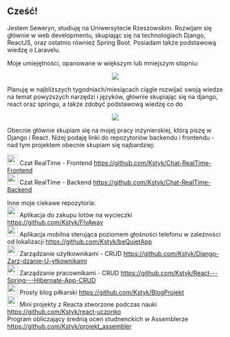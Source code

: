 ## Cześć! 
Jestem Seweryn, studiuję na Uniwersytecie Rzeszowskim. Rozwijam się głównie w web developmentu, skupiając się na technologiach Django, ReactJS, 
oraz ostatnio również Spring Boot. Posiadam także podstawową wiedzę o Laravelu.

Moje umiejętności, opanowane w większym lub mniejszym stopniu:
<p align="center">
  <a href="https://skillicons.dev">
<img src="https://skillicons.dev/icons?i=react,js,html,css,bootstrap,tailwind,django,laravel,spring,hibernate,python,java,kotlin,cpp,postgres,mysql,postman,vscode,git,github&perline=6"/>
  </a>
</p>

Planuję w najbliższych tygodniach/miesiącach ciągle rozwijać swoją wiedze na temat powyższych narzędzi i języków, głównie skupiając się na django, react oraz springu, a także zdobyć podstawową wiedzę co do
<p align="center">
  <a href="https://skillicons.dev">
<img src="https://skillicons.dev/icons?i=docker,ts,nextjs&perline=6"/>
  </a>
</p>

Obecnie głównie skupiam się na mojej pracy inżynierskiej, którą piszę w Django i React. Niżej podaję linki do repozytoriów backendu i frontendu - nad tym projektem
obecnie skupiam się najbardziej:

<img style="height:25px;" src="https://skillicons.dev/icons?i=react"/> Czat RealTime - Frontend https://github.com/Kstyk/Chat-RealTime-Frontend <br />
<img style="height:25px;" src="https://skillicons.dev/icons?i=django"/> Czat RealTime - Backend https://github.com/Kstyk/Chat-RealTime-Backend <br />

Inne moje ciekawe repozytoria: <br/>
<img style="height:25px;" src="https://skillicons.dev/icons?i=laravel"/> Aplikacja do zakupu lotów na wycieczki https://github.com/Kstyk/FlyAway <br />
<img style="height:25px;" src="https://skillicons.dev/icons?i=kotlin"/> Aplikacja mobilna sterująca poziomem głośności telefonu w zależności od lokalizacji https://github.com/Kstyk/beQuietApp <br />
<img style="height:25px;" src="https://skillicons.dev/icons?i=django"/> Zarządzanie użytkownikami - CRUD https://github.com/Kstyk/Django-Zarz-dzanie-U-ytkownikami <br />
<img style="height:25px;" src="https://skillicons.dev/icons?i=react,spring,hibernate"/>  Zarządzanie pracownikami - CRUD https://github.com/Kstyk/React---Spring---Hibernate-App-CRUD <br />
<img style="height:25px;" src="https://skillicons.dev/icons?i=html,css,js"/> Prosty blog piłkarski https://github.com/Kstyk/BlogProjekt <br />
<img style="height:25px;" src="https://skillicons.dev/icons?i=react"/> Mini projekty z Reacta stworzone podczas nauki https://github.com/Kstyk/react-uczonko <br />
Program obliczający średnią ocen studnenckich w Assemblerze https://github.com/Kstyk/projekt_assembler


